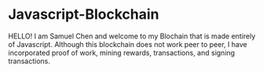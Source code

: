 # Javascript-Blockchain

HELLO! I am Samuel Chen and welcome to my Blochain that is made entirely of Javascript.
Although this blockchain does not work peer to peer, I have incorporated proof of work,
mining rewards, transactions, and signing transactions.
